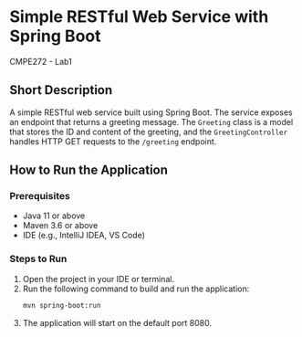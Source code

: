 # Simple RESTful Web Service with Spring Boot
 CMPE272 - Lab1

## Short Description
A simple RESTful web service built using Spring Boot. The service exposes an endpoint that returns a greeting message. The `Greeting` class is a model that stores the ID and content of the greeting, and the `GreetingController` handles HTTP GET requests to the `/greeting` endpoint.

## How to Run the Application
### Prerequisites
- Java 11 or above
- Maven 3.6 or above
- IDE (e.g., IntelliJ IDEA, VS Code)

### Steps to Run
1. Open the project in your IDE or terminal.
2. Run the following command to build and run the application:
   ```bash
   mvn spring-boot:run
3. The application will start on the default port 8080.